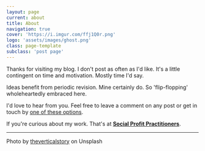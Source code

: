 ```yaml
---
layout: page
current: about
title: About
navigation: true
cover: 'https://i.imgur.com/ffj1Q0r.png'
logo: 'assets/images/ghost.png'
class: page-template
subclass: 'post page'
---
```


Thanks for visiting my blog. I don't post as often as I'd like. It's a little contingent on time and motivation. Mostly time I'd say.

Ideas benefit from periodic revision. Mine certainly do. So 'flip-flopping' wholeheartedly embraced here.

I'd love to hear from you. Feel free to leave a comment on any post or get in touch by [one of these options](https://rahidelvi.ca/contact.html).

If you're curious about my work. That's at **[Social Profit Practitioners](https://www.socialprofit.us/)**.

---

Photo by [theverticalstory](https://unsplash.com/@theverticalstory) on Unsplash

